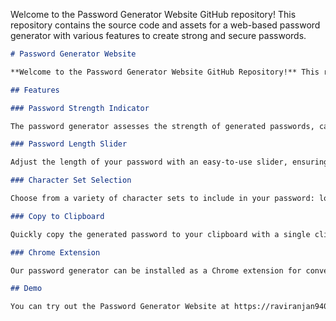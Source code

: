 Welcome to the Password Generator Website GitHub repository! This repository contains the source code and assets for a web-based password generator with various features to create strong and secure passwords.

```markdown
# Password Generator Website

**Welcome to the Password Generator Website GitHub Repository!** This repository contains the source code and assets for a web-based password generator with various features to create strong and secure passwords.

## Features

### Password Strength Indicator

The password generator assesses the strength of generated passwords, categorizing them as weak, moderate, or strong based on complexity criteria.

### Password Length Slider

Adjust the length of your password with an easy-to-use slider, ensuring it meets your specific requirements.

### Character Set Selection

Choose from a variety of character sets to include in your password: lowercase letters, uppercase letters, numbers, and symbols.

### Copy to Clipboard

Quickly copy the generated password to your clipboard with a single click, making it easy to use in various applications.

### Chrome Extension

Our password generator can be installed as a Chrome extension for convenient access directly from your browser's toolbar.

## Demo

You can try out the Password Generator Website at https://raviranjan940.github.io/Password_Generator/
```
